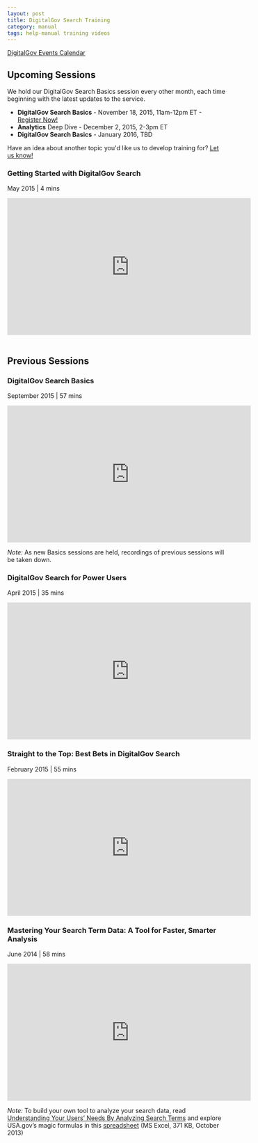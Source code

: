 ```yaml
---
layout: post
title: DigitalGov Search Training
category: manual
tags: help-manual training videos
---
```


[DigitalGov Events Calendar](http://www.digitalgov.gov/events/)

## Upcoming Sessions

We hold our DigitalGov Search Basics session every other month, each time beginning with the latest updates to the service. 

* **DigitalGov Search Basics** - November 18, 2015, 11am-12pm ET - [Register Now!](http://www.digitalgov.gov/event/digitalgov-search-basics-2/)
* **Analytics** Deep Dive - December 2, 2015, 2-3pm ET
* **DigitalGov Search Basics** - January 2016, TBD

Have an idea about another topic you'd like us to develop training for? [Let us know!](mailto:search@support.digitalgov.gov)

### Getting Started with DigitalGov Search
May 2015 | 4 mins

<iframe width="560" height="315" src="https://www.youtube.com/embed/TnlpuudK_WY" frameborder="0" allowfullscreen></iframe>
<br>
<br>

## Previous Sessions

### DigitalGov Search Basics 
September 2015 | 57 mins

<iframe width="560" height="315" src="https://www.youtube.com/embed/tRM6sg5kj6Q" frameborder="0" allowfullscreen></iframe>

*Note:* As new Basics sessions are held, recordings of previous sessions will be taken down.
<br>

### DigitalGov Search for Power Users 
April 2015 | 35 mins

<iframe width="560" height="315" src="https://www.youtube.com/embed/Z1Eg9LhhFcY" frameborder="0" allowfullscreen></iframe>

### Straight to the Top: Best Bets in DigitalGov Search 
February 2015 | 55 mins

<iframe width="560" height="315" src="https://www.youtube.com/embed/WzQocKYK0t4" frameborder="0" allowfullscreen></iframe>

### Mastering Your Search Term Data: A Tool for Faster, Smarter Analysis
June 2014 | 58 mins

<iframe width="560" height="315" src="https://www.youtube.com/embed/x2_PhowP-DI" frameborder="0" allowfullscreen></iframe>

*Note:* To build your own tool to analyze your search data, read [Understanding Your Users’ Needs By Analyzing Search Terms](https://www.digitalgov.gov/2013/10/24/understanding-your-users-needs-by-analyzing-search-terms/) and explore USA.gov’s magic formulas in this [spreadsheet](http://www.digitalgov.gov/files/2013/10/usa.gov-monthly-search-reports-fy13.xlsx) (MS Excel, 371 KB, October 2013)
